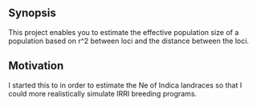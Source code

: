 ## Synopsis

This project enables you to estimate the effective population size of a population based on r^2 between loci and the distance between the loci. 

## Motivation

I started this to in order to estimate the Ne of Indica landraces so that I could more realistically simulate IRRI breeding programs.
